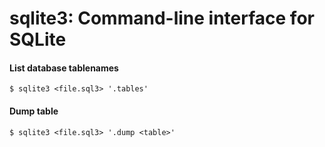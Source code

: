 sqlite3: Command-line interface for SQLite
====

#### List database tablenames
    $ sqlite3 <file.sql3> '.tables'

#### Dump table
    $ sqlite3 <file.sql3> '.dump <table>'
